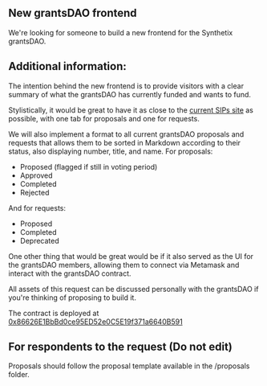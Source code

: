## New grantsDAO frontend
 
We're looking for someone to build a new frontend for the Synthetix grantsDAO. 

## Additional information: 
The intention behind the new frontend is to provide visitors with a clear summary of what the grantsDAO has currently funded and wants to fund. 

Stylistically, it would be great to have it as close to the [current SIPs site](https://sips.synthetix.io/) as possible, with one tab for proposals and one for requests. 

We will also implement a format to all current grantsDAO proposals and requests that allows them to be sorted in Markdown according to their status, also displaying number, title, and name. For proposals:  
- Proposed (flagged if still in voting period)
- Approved
- Completed
- Rejected

And for requests: 
- Proposed
- Completed
- Deprecated

One other thing that would be great would be if it also served as the UI for the grantsDAO members, allowing them to connect via Metamask and interact with the grantsDAO contract. 

All assets of this request can be discussed personally with the grantsDAO if you're thinking of proposing to build it. 

The contract is deployed at [0x86626E1BbBd0ce95ED52e0C5E19f371a6640B591](https://etherscan.io/address/0x86626e1bbbd0ce95ed52e0c5e19f371a6640b591#code)

## For respondents to the request (Do not edit)
Proposals should follow the proposal template available in the /proposals folder. 
